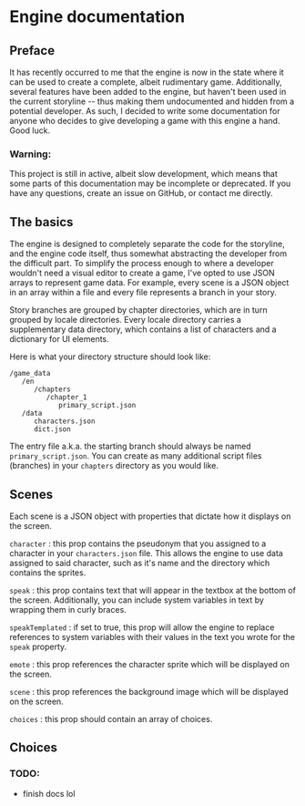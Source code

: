 
# Engine documentation
## Preface

It has recently occurred to me that the engine is now in the state where it can be used to create a complete, albeit rudimentary game. Additionally, several features have been added to the engine, but haven't been used in the current storyline -- thus making them undocumented and hidden from a potential developer. As such, I decided to write some documentation for anyone who decides to give developing a game with this engine a hand. Good luck.

### Warning:

This project is still in active, albeit slow development, which means that some parts of this documentation may be incomplete or deprecated. If you have any questions, create an issue on GitHub, or contact me directly.


## The basics

The engine is designed to completely separate the code for the storyline, and the engine code itself, thus somewhat abstracting the developer from the difficult part. To simplify the process enough to where a developer wouldn't need a visual editor to create a game, I've opted to use JSON arrays to represent game data. For example, every scene is a JSON object in an array within a file and every file represents a branch in your story.

Story branches are grouped by chapter directories, which are in turn grouped by locale directories. Every locale directory carries a supplementary data directory, which contains a list of characters and a dictionary for UI elements.

Here is what your directory structure should look like:

```
/game_data
   /en
      /chapters
         /chapter_1
            primary_script.json
   /data
      characters.json
      dict.json
```
The entry file a.k.a. the starting branch should always be named `primary_script.json`. You can create as many additional script files (branches) in your `chapters` directory as you would like. 

## Scenes

Each scene is a JSON object with properties that dictate how it displays on the screen.

`character` : this prop contains the pseudonym that you assigned to a character in your `characters.json` file. This allows the engine to use data assigned to said character, such as it's name and the directory which contains the sprites.

`speak` : this prop contains text that will appear in the textbox at the bottom of the screen. Additionally, you can include system variables in text by wrapping them in curly braces.

`speakTemplated` : if set to true, this prop will allow the engine to replace references to system variables with their values in the text you wrote for the `speak` property.

`emote` :  this prop references the character sprite which will be displayed on the screen.

`scene` : this prop references the background image which will be displayed on the screen.

`choices` : this prop should contain an array of choices.

## Choices

### TODO:
- finish docs lol
